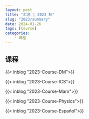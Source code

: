 ```yaml
---
layout: post
title: "汇总 | 2023 秋"
slug: "2023/summary"
date: 2024-01-26
tags: [Course]
categories:
    - 课程
---
```


## 课程

{{< inblog "2023-Course-DM">}}

{{< inblog "2023-Course-ICS">}}

{{< inblog "2023-Course-Marx">}}

{{< inblog "2023-Course-Physics">}}

{{< inblog "2023-Course-Español">}}